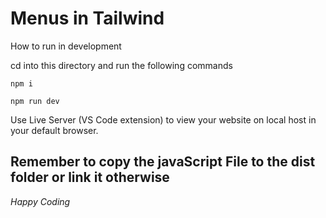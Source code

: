 # Menus in Tailwind

How to run in development

cd into this directory and run the following commands

```
npm i

npm run dev
```

Use Live Server (VS Code extension) to view your website on local host in your default browser.


## Remember to copy the javaScript File to the dist folder or link it otherwise 

_Happy Coding_